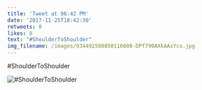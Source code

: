 ```yaml
---
title: 'Tweet at 06:42 PM'
date: '2017-11-25T18:42:30'
retweets: 0
likes: 0
text: "#ShoulderToShoulder"
img_filename: /images/934492508050116608-DPf790AXkAAxYco.jpg
---
```

#ShoulderToShoulder

![#ShoulderToShoulder](/images/934492508050116608-DPf790AXkAAxYco.jpg "#ShoulderToShoulder")